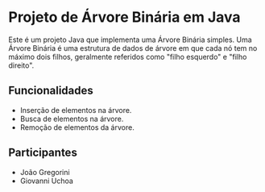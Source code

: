 # Projeto de Árvore Binária em Java

Este é um projeto Java que implementa uma Árvore Binária simples. Uma Árvore Binária é uma estrutura de dados de árvore em que cada nó tem no máximo dois filhos, geralmente referidos como "filho esquerdo" e "filho direito".

## Funcionalidades

- Inserção de elementos na árvore.
- Busca de elementos na árvore.
- Remoção de elementos da árvore.

## Participantes

- João Gregorini
- Giovanni Uchoa
